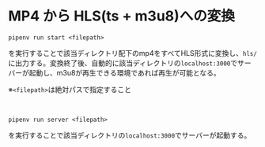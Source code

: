 # MP4 から HLS(ts + m3u8)への変換

`pipenv run start <filepath>`

を実行することで該当ディレクトリ配下のmp4をすべてHLS形式に変換し、`hls/`に出力する。変換終了後、自動的に該当ディレクトリの`localhost:3000`でサーバーが起動し、m3u8が再生できる環境であれば再生が可能となる。

※`<filepath>`は絶対パスで指定すること

<br>

`pipenv run server <filepath>`

を実行することで該当ディレクトリの`localhost:3000`でサーバーが起動する。